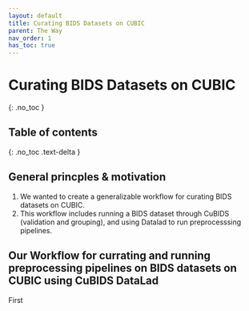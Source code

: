 ```yaml
---
layout: default
title: Curating BIDS Datasets on CUBIC 
parent: The Way
nav_order: 1
has_toc: true
---
```


# Curating BIDS Datasets on CUBIC
{: .no_toc }

## Table of contents
{: .no_toc .text-delta }

## General princples & motivation
1. We wanted to create a generalizable workflow for curating BIDS datasets on CUBIC.
2. This workflow includes running a BIDS dataset through CuBIDS (validation and grouping), and using Datalad to run preprocesssing pipelines. 

## Our Workflow for currating and running preprocessing pipelines on BIDS datasets on CUBIC using CuBIDS DataLad
First 
